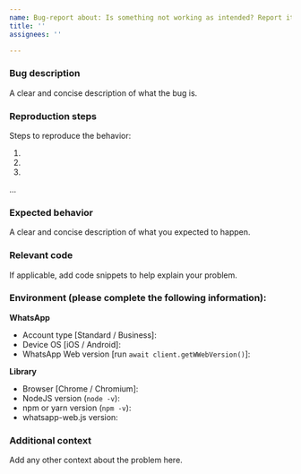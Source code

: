 ```yaml
---
name: Bug-report about: Is something not working as intended? Report it here.
title: ''
assignees: ''

---
```


### Bug description

A clear and concise description of what the bug is.

### Reproduction steps

Steps to reproduce the behavior:

1.
2.
3.

...

### Expected behavior

A clear and concise description of what you expected to happen.

### Relevant code

If applicable, add code snippets to help explain your problem.

### Environment (please complete the following information):

**WhatsApp**

- Account type [Standard / Business]:
- Device OS [iOS / Android]:
- WhatsApp Web version [run `await client.getWWebVersion()`]:

**Library**

- Browser [Chrome / Chromium]:
- NodeJS version (`node -v`):
- npm or yarn version (`npm -v`):
- whatsapp-web.js version:

### Additional context

Add any other context about the problem here.
